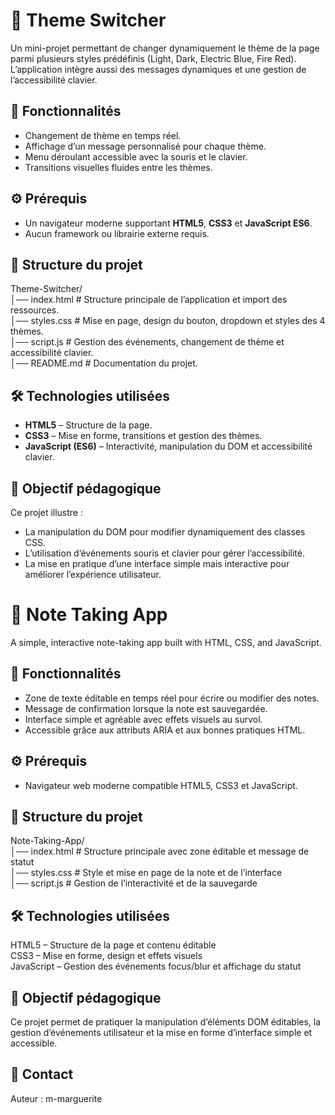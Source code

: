 # 📝 Theme Switcher

Un mini-projet permettant de changer dynamiquement le thème de la page parmi plusieurs styles prédéfinis (Light, Dark, Electric Blue, Fire Red).  
L’application intègre aussi des messages dynamiques et une gestion de l’accessibilité clavier.



## 🚀 Fonctionnalités

- Changement de thème en temps réel.  
- Affichage d’un message personnalisé pour chaque thème.  
- Menu déroulant accessible avec la souris et le clavier.  
- Transitions visuelles fluides entre les thèmes.  



## ⚙️ Prérequis

- Un navigateur moderne supportant **HTML5**, **CSS3** et **JavaScript ES6**.  
- Aucun framework ou librairie externe requis.  



## 📂 Structure du projet

Theme-Switcher/  
│── index.html      # Structure principale de l’application et import des ressources.  
│── styles.css      # Mise en page, design du bouton, dropdown et styles des 4 thèmes.  
│── script.js       # Gestion des événements, changement de thème et accessibilité clavier.  
│── README.md       # Documentation du projet.  


## 🛠️ Technologies utilisées

- **HTML5** – Structure de la page.  
- **CSS3** – Mise en forme, transitions et gestion des thèmes.  
- **JavaScript (ES6)** – Interactivité, manipulation du DOM et accessibilité clavier.  



## 🎯 Objectif pédagogique

Ce projet illustre :  
- La manipulation du DOM pour modifier dynamiquement des classes CSS.  
- L’utilisation d’événements souris et clavier pour gérer l’accessibilité.  
- La mise en pratique d’une interface simple mais interactive pour améliorer l’expérience utilisateur.  

# 📝 Note Taking App

A simple, interactive note-taking app built with HTML, CSS, and JavaScript.

## 🚀 Fonctionnalités

- Zone de texte éditable en temps réel pour écrire ou modifier des notes.  
- Message de confirmation lorsque la note est sauvegardée.  
- Interface simple et agréable avec effets visuels au survol.  
- Accessible grâce aux attributs ARIA et aux bonnes pratiques HTML.

## ⚙️ Prérequis

- Navigateur web moderne compatible HTML5, CSS3 et JavaScript.  

## 📂 Structure du projet
Note-Taking-App/  
│── index.html      # Structure principale avec zone éditable et message de statut  
│── styles.css      # Style et mise en page de la note et de l’interface  
│── script.js       # Gestion de l’interactivité et de la sauvegarde  

## 🛠️ Technologies utilisées

HTML5 – Structure de la page et contenu éditable  
CSS3 – Mise en forme, design et effets visuels  
JavaScript – Gestion des événements focus/blur et affichage du statut  

## 🎯 Objectif pédagogique

Ce projet permet de pratiquer la manipulation d’éléments DOM éditables, la gestion d’événements utilisateur et la mise en forme d’interface simple et accessible.

## 📧 Contact

Auteur : m-marguerite

